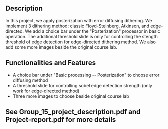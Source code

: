 ## Description
In this project, we apply posterization with error diffusing dithering. We implement 3 dithering method: classic Floyd-Steinberg, Atkinson, and edge-directed. We add a choice bar under the "Posterization" processor in basic operation. The additional threshold slide is only for controlling the stength threshold of edge detection for edge-directed dithering method. We also add some more images beside the original course lab.
## Functionalities and Features
- A choice bar under "Basic processing -- Posterization" to choose error diffusing method
- A threshold slide for controlling sobel edge detection strength (only work for edge-directed method)
- Three more images to choose beside original course lab
## **See Group_15_project_description.pdf  and  Project-report.pdf for more details**
